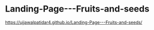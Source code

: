 # Landing-Page---Fruits-and-seeds

https://ujjawalpatidar4.github.io/Landing-Page---Fruits-and-seeds/
